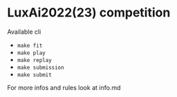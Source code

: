 # LuxAi2022(23) competition

Available cli

- `make fit`
- `make play`
- `make replay`
- `make submission`
- `make submit`

For more infos and rules look at info.md
